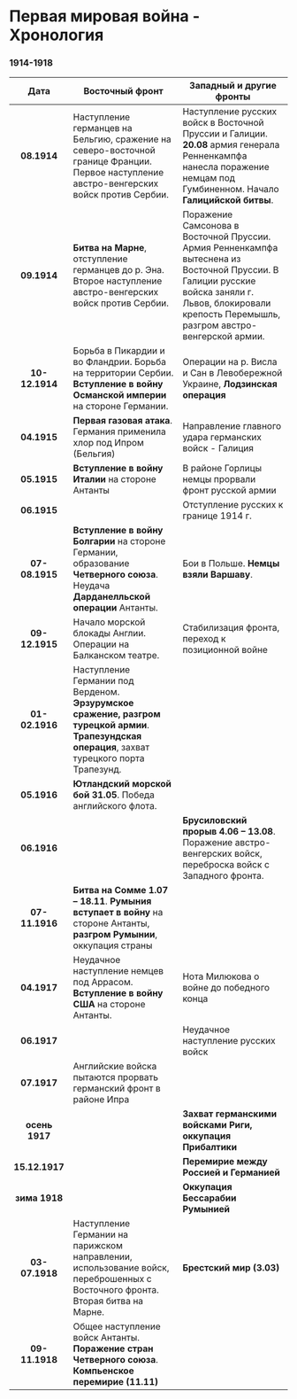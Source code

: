 # Первая мировая война - Хронология
### 1914-1918

|    **Дата**    | <center>**Восточный фронт**</center>                                                                                                                                | <center>**Западный и другие фронты**</center>                                                                                                                                                                           |
|:--------------:| -------------------------------------------------------------------------------------------------------------------------------------------------- | ------------------------------------------------------------------------------------------------------------------------------------------------------------------------------------------------------ |
|  **08.1914**   | Наступление германцев на Бельгию, сражение на северо-восточной границе Франции. Первое наступление австро-венгерских войск против Сербии.          | Наступление русских войск в Восточной Пруссии и Галиции. **20.08** армия генерала Ренненкампфа нанесла поражение немцам под Гумбиненном. Начало **Галицийской битвы**.                                 |
|  **09.1914**   | **Битва на Марне**, отступление германцев до р. Эна. Второе наступление австро-венгерских войск против Сербии.                                     | Поражение Самсонова в Восточной Пруссии. Армия Ренненкампфа вытеснена из Восточной Пруссии. В Галиции русские войска заняли г. Львов, блокировали крепость Перемышль, разгром австро-венгерской армии. |
| **10-12.1914** | Борьба в Пикардии и во Фландрии. Борьба на территории Сербии. **Вступление в войну Османской империи** на стороне Германии.                        | Операции на р. Висла и Сан в Левобережной Украине, **Лодзинская операция**                                                                                                                             |
|  **04.1915**   | **Первая газовая атака**. Германия применила хлор под Ипром (Бельгия)                                                                              | Направление главного удара германских войск - Галиция                                                                                                                                                  |
|  **05.1915**   | **Вступление в войну Италии** на стороне Антанты                                                                                                   | В районе Горлицы немцы прорвали фронт русской армии                                                                                                                                                    |
|  **06.1915**   |                                                                                                                                                    | Отступление русских к границе 1914 г.                                                                                                                                                                  |
| **07-08.1915** | **Вступление в войну Болгарии** на стороне Германии, образование **Четверного союза**. Неудача **Дарданелльской операции** Антанты.                | Бои в Польше. **Немцы взяли Варшаву**.                                                                                                                                                                 |
| **09-12.1915** | Начало морской блокады Англии. Операции на Балканском театре.                                                                                      | Стабилизация фронта, переход к позиционной войне                                                                                                                                                       |
| **01-02.1916** | Наступление Германии под Верденом. **Эрзурумское сражение, разгром турецкой армии**. **Трапезундская операция**, захват турецкого порта Трапезунд. |                                                                                                                                                                                                        |
|  **05.1916**   | **Ютландский морской бой 31.05**. Победа английского флота.                                                                                        |                                                                                                                                                                                                        |
|  **06.1916**   |                                                                                                                                                    | **Брусиловский прорыв 4.06 – 13.08**. Поражение австро-венгерских войск, переброска войск с Западного фронта.                                                                                          |
| **07-11.1916** | **Битва на Сомме 1.07 – 18.11**. **Румыния вступает в войну** на стороне Антанты, **разгром Румынии**, оккупация страны                            |                                                                                                                                                                                                        |
|  **04.1917**   | Неудачное наступление немцев под Аррасом. **Вступление в войну США** на стороне Антанты.                                                           | Нота Милюкова о войне до победного конца                                                                                                                                                               |
|  **06.1917**   |                                                                                                                                                    | Неудачное наступление русских войск                                                                                                                                                                    |
|  **07.1917**   | Английские войска пытаются прорвать германский фронт в районе Ипра                                                                                 |                                                                                                                                                                                                        |
| **осень 1917** |                                                                                                                                                    | **Захват германскими войсками Риги, оккупация Прибалтики**                                                                                                                                             |
| **15.12.1917** |                                                                                                                                                    | **Перемирие между Россией и Германией**                                                                                                                                                                |
| **зима 1918**  |                                                                                                                                                    | **Оккупация Бессарабии Румынией**                                                                                                                                                                      |
| **03-07.1918** | Наступление Германии на парижском направлении, использование войск, переброшенных с Восточного фронта. Вторая битва на Марне.                      | **Брестский мир (3.03)**                                                                                                                                                                               |
| **09-11.1918** | Общее наступление войск Антанты. **Поражение стран Четверного союза**. **Компьенское перемирие (11.11)**                                           |                                                                                                                                                                                                        |
